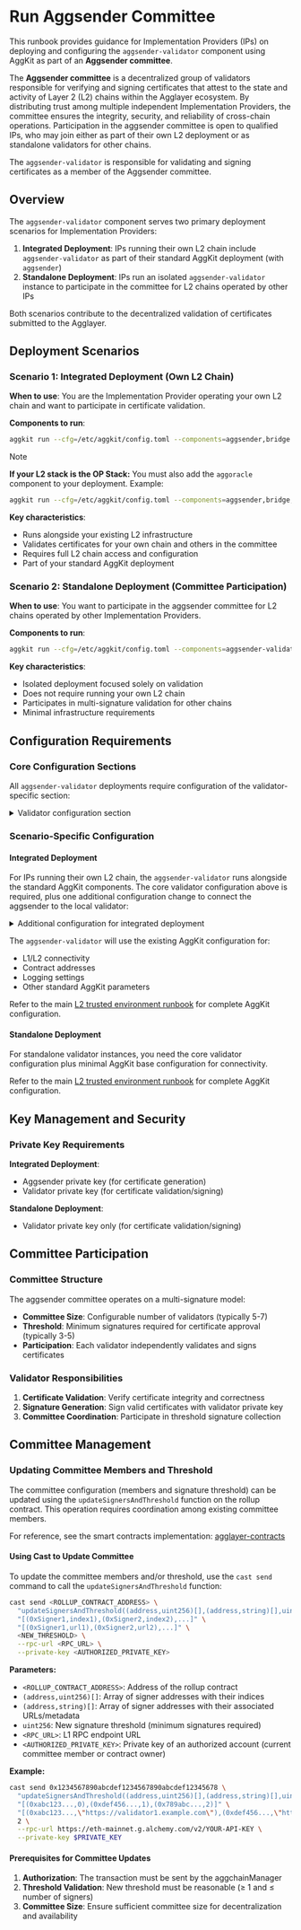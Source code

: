 # Run Aggsender Committee

This runbook provides guidance for Implementation Providers (IPs) on deploying and configuring the `aggsender-validator` component using AggKit as part of an **Aggsender committee**.

The **Aggsender committee** is a decentralized group of validators responsible for verifying and signing certificates that attest to the state and activity of Layer 2 (L2) chains within the Agglayer ecosystem. By distributing trust among multiple independent Implementation Providers, the committee ensures the integrity, security, and reliability of cross-chain operations. Participation in the aggsender committee is open to qualified IPs, who may join either as part of their own L2 deployment or as standalone validators for other chains.

The `aggsender-validator` is responsible for validating and signing certificates as a member of the Aggsender committee.

## Overview

The `aggsender-validator` component serves two primary deployment scenarios for Implementation Providers:

1. **Integrated Deployment**: IPs running their own L2 chain include `aggsender-validator` as part of their standard AggKit deployment (with `aggsender`)
2. **Standalone Deployment**: IPs run an isolated `aggsender-validator` instance to participate in the committee for L2 chains operated by other IPs

Both scenarios contribute to the decentralized validation of certificates submitted to the Agglayer.

## Deployment Scenarios

### Scenario 1: Integrated Deployment (Own L2 Chain)

**When to use**: You are the Implementation Provider operating your own L2 chain and want to participate in certificate validation.

**Components to run**:
```bash
aggkit run --cfg=/etc/aggkit/config.toml --components=aggsender,bridge
```

> [!NOTE]
> **If your L2 stack is the OP Stack:**
> You must also add the `aggoracle` component to your deployment.
> Example:
> ```bash
> aggkit run --cfg=/etc/aggkit/config.toml --components=aggsender,bridge,aggoracle
> ```


**Key characteristics**:
- Runs alongside your existing L2 infrastructure
- Validates certificates for your own chain and others in the committee
- Requires full L2 chain access and configuration
- Part of your standard AggKit deployment

### Scenario 2: Standalone Deployment (Committee Participation)

**When to use**: You want to participate in the aggsender committee for L2 chains operated by other Implementation Providers.

**Components to run**:
```bash
aggkit run --cfg=/etc/aggkit/config.toml --components=aggsender-validator
```

**Key characteristics**:
- Isolated deployment focused solely on validation
- Does not require running your own L2 chain
- Participates in multi-signature validation for other chains
- Minimal infrastructure requirements

## Configuration Requirements

### Core Configuration Sections

All `aggsender-validator` deployments require configuration of the validator-specific section:

<details>
<summary>Validator configuration section</summary>

```toml
# Validator configuration
[Validator]
# Enable RPC server for validator
EnableRPC = false
# Signer configuration (uses same format as AggsenderPrivateKey)
Signer = {Method = "local", Path = "/etc/aggkit/validator.keystore", Password = "***"}
# Maximum certificate size (inherits from AggSender if not specified)
MaxCertSize = 8388608
# Maximum L2 block number to process
MaxL2BlockNumber = 0
# Delay between retries when processing fails
DelayBetweenRetries = "30s"

# Validator server configuration
[Validator.ServerConfig]
Host = "0.0.0.0"
Port = 5578
EnableReflection = true
MaxDecodingMessageSize = 26214400  # 25Mb

# LER (Local Exit Root) querier configuration
[Validator.LerQuerierConfig]
RollupManagerAddr = "0x0000000000000000000000000000000000000000"
RollupCreationBlockL1 = 0

# Pessimistic Proof configuration
[Validator.PPConfig]
RequireOneBridgeInPPCertificate = false

# Agglayer client configuration for validator
[Validator.AgglayerClient]
Cached = true
[Validator.AgglayerClient.ConfigurationCache]
TTL = "5m"
Capacity = 100
[Validator.AgglayerClient.GRPC]
URL = "grpc.agglayer[-dev|-test|].polygon.technology:443"
MinConnectTimeout = "5s"
RequestTimeout = "300s"
UseTLS = false
[Validator.AgglayerClient.GRPC.Retry]
InitialBackoff = "1s"
MaxBackoff = "10s"
BackoffMultiplier = 2.0
MaxAttempts = 20
```

</details>

### Scenario-Specific Configuration

#### Integrated Deployment

For IPs running their own L2 chain, the `aggsender-validator` runs alongside the standard AggKit components. The core validator configuration above is required, plus one additional configuration change to connect the aggsender to the local validator:

<details>
<summary>Additional configuration for integrated deployment</summary>

```toml
# Configure AggSender to communicate with local validator
[AggSender.ValidatorClient]
URL = "http://localhost:5578"  # Points to local validator server
MinConnectTimeout = "5s"
RequestTimeout = "30s"
UseTLS = false
```

</details>

The `aggsender-validator` will use the existing AggKit configuration for:
- L1/L2 connectivity
- Contract addresses
- Logging settings
- Other standard AggKit parameters

Refer to the main [L2 trusted environment runbook](./run-l2-trusted-environment.md) for complete AggKit configuration.

#### Standalone Deployment

For standalone validator instances, you need the core validator configuration plus minimal AggKit base configuration for connectivity.

Refer to the main [L2 trusted environment runbook](./run-l2-trusted-environment.md) for complete AggKit configuration.

## Key Management and Security

### Private Key Requirements

**Integrated Deployment**:
- Aggsender private key (for certificate generation)
- Validator private key (for certificate validation/signing)

**Standalone Deployment**:
- Validator private key only (for certificate validation/signing)

## Committee Participation

### Committee Structure

The aggsender committee operates on a multi-signature model:

- **Committee Size**: Configurable number of validators (typically 5-7)
- **Threshold**: Minimum signatures required for certificate approval (typically 3-5)
- **Participation**: Each validator independently validates and signs certificates

### Validator Responsibilities

1. **Certificate Validation**: Verify certificate integrity and correctness
2. **Signature Generation**: Sign valid certificates with validator private key
3. **Committee Coordination**: Participate in threshold signature collection

## Committee Management

### Updating Committee Members and Threshold

The committee configuration (members and signature threshold) can be updated using the `updateSignersAndThreshold` function on the rollup contract. This operation requires coordination among existing committee members.

For reference, see the smart contracts implementation: [agglayer-contracts](https://github.com/agglayer/agglayer-contracts/tree/v12.1.0-rc.3)

#### Using Cast to Update Committee

To update the committee members and/or threshold, use the `cast send` command to call the `updateSignersAndThreshold` function:

```bash
cast send <ROLLUP_CONTRACT_ADDRESS> \
  "updateSignersAndThreshold((address,uint256)[],(address,string)[],uint256)" \
  "[(0xSigner1,index1),(0xSigner2,index2),...]" \
  "[(0xSigner1,url1),(0xSigner2,url2),...]" \
  <NEW_THRESHOLD> \
  --rpc-url <RPC_URL> \
  --private-key <AUTHORIZED_PRIVATE_KEY>
```

**Parameters:**
- `<ROLLUP_CONTRACT_ADDRESS>`: Address of the rollup contract
- `(address,uint256)[]`: Array of signer addresses with their indices
- `(address,string)[]`: Array of signer addresses with their associated URLs/metadata
- `uint256`: New signature threshold (minimum signatures required)
- `<RPC_URL>`: L1 RPC endpoint URL
- `<AUTHORIZED_PRIVATE_KEY>`: Private key of an authorized account (current committee member or contract owner)

**Example:**
```bash
cast send 0x1234567890abcdef1234567890abcdef12345678 \
  "updateSignersAndThreshold((address,uint256)[],(address,string)[],uint256)" \
  "[(0xabc123...,0),(0xdef456...,1),(0x789abc...,2)]" \
  "[(0xabc123...,\"https://validator1.example.com\"),(0xdef456...,\"https://validator2.example.com\")]" \
  2 \
  --rpc-url https://eth-mainnet.g.alchemy.com/v2/YOUR-API-KEY \
  --private-key $PRIVATE_KEY
```

#### Prerequisites for Committee Updates

1. **Authorization**: The transaction must be sent by the aggchainManager
2. **Threshold Validation**: New threshold must be reasonable (≥ 1 and ≤ number of signers)
3. **Committee Size**: Ensure sufficient committee size for decentralization and availability
